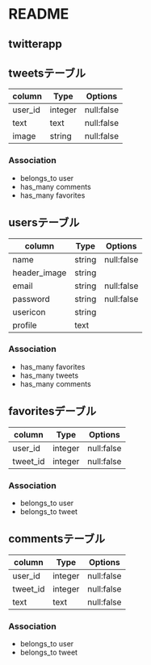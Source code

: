 # README

## twitterapp

## tweetsテーブル
|column|Type|Options|
|------|----|-------|
|user_id|integer|null:false|
|text|text|null:false|
|image|string|null:false|

### Association
- belongs_to user
- has_many comments
- has_many favorites

## usersテーブル
|column|Type|Options|
|------|----|-------|
|name|string|null:false|
|header_image|string||
|email|string|null:false|
|password|string|null:false|
|usericon|string||
|profile|text||

### Association
- has_many favorites
- has_many tweets
- has_many comments

## favoritesデーブル
|column|Type|Options|
|------|----|-------|
|user_id|integer|null:false|
|tweet_id|integer|null:false|

### Association
- belongs_to user
- belongs_to tweet

## commentsテーブル
|column|Type|Options|
|------|----|-------|
|user_id|integer|null:false|
|tweet_id|integer|null:false|
|text|text|null:false|

### Association
- belongs_to user
- belongs_to tweet